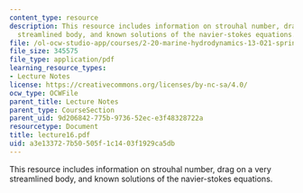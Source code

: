```yaml
---
content_type: resource
description: This resource includes information on strouhal number, drag on a very
  streamlined body, and known solutions of the navier-stokes equations.
file: /ol-ocw-studio-app/courses/2-20-marine-hydrodynamics-13-021-spring-2005/a3e133727b50505f1c1403f1929ca5db_lecture16.pdf
file_size: 345575
file_type: application/pdf
learning_resource_types:
- Lecture Notes
license: https://creativecommons.org/licenses/by-nc-sa/4.0/
ocw_type: OCWFile
parent_title: Lecture Notes
parent_type: CourseSection
parent_uid: 9d206842-775b-9736-52ec-e3f48328722a
resourcetype: Document
title: lecture16.pdf
uid: a3e13372-7b50-505f-1c14-03f1929ca5db
---
```

This resource includes information on strouhal number, drag on a very streamlined body, and known solutions of the navier-stokes equations.